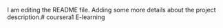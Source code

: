I am editing the README file. Adding some more details about the project description.# coursera1
E-learning
